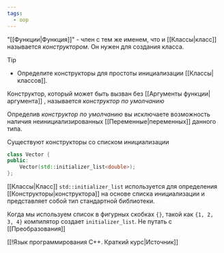 ```yaml
---
tags:
  - oop
---
```


"[[Функции|Функция]]" - член с тем же именем, что и [[Классы|класс]] называется *конструктором*. Он нужен для создания класса.

> [!tip]
> - Определите конструкторы для простоты инициализации [[Классы|классов]].

Конструктор, который может быть вызван без [[Аргументы функции|аргумента]] , называется *конструктор по умолчанию*

Определив *конструктор по умолчанию* вы исключаете возможность наличия неинициализированных [[Переменные|переменных]] данного типа.

Существуют конструкторы со списком инициализации

```cpp
class Vector {
public:
	Vector(std::initializer_list<double>);
};
```

[[Классы|Класс]] `std::initializer_list` используется для определения [[Конструкторы|конструктора]] на основе списка инициализации и представляет собой тип стандартной библиотеки. 

Когда мы используем список в фигурных скобках `{}`, такой как `{1, 2, 3, 4}` компилятор создает `initializer_list`. Не путать с [[Преобразования]]

[[!Язык программирования C++. Краткий курс|Источник]]
